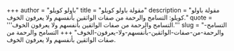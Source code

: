 +++
author = "باولو كويلو"
title = "مقولة باولو كويلو"
description = "مقولة باولو كويلو: التسامح والرحمة من صفات الواثقين بأنفسهم ولا يعرفون الخوف."
quote = '''التسامح والرحمة من صفات الواثقين بأنفسهم ولا يعرفون الخوف.''' 
slug = "التسامح-والرحمة-من-صفات-الواثقين-بأنفسهم-ولا-يعرفون-الخوف"
+++
التسامح والرحمة من صفات الواثقين بأنفسهم ولا يعرفون الخوف.
